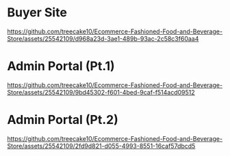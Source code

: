 # Buyer Site

https://github.com/treecake10/Ecommerce-Fashioned-Food-and-Beverage-Store/assets/25542109/d968a23d-3ae1-489b-93ac-2c58c3f60aa4

# Admin Portal (Pt.1)

https://github.com/treecake10/Ecommerce-Fashioned-Food-and-Beverage-Store/assets/25542109/9bd45302-f601-4bed-9caf-f514acd09512

# Admin Portal (Pt.2)

https://github.com/treecake10/Ecommerce-Fashioned-Food-and-Beverage-Store/assets/25542109/2fd9d821-d055-4993-8551-16caf57dbcd5



